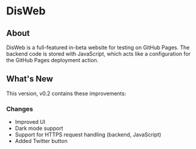 # DisWeb
## About
DisWeb is a full-featured in-beta website for testing on GitHub Pages. The backend code is stored with JavaScript, which acts like a configuration for the GitHub Pages deployment action.

## What's New
This version, v0.2 contains these improvements:

### Changes
- Improved UI
- Dark mode support
- Support for HTTPS request handling (backend, JavaScript)
- Added Twitter button